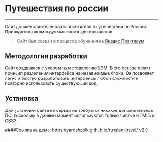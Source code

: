 # Путешествия по россии
___
Сайт должен заинтересовать посетителя в путешествии по России. Приводятся рекомендуемые 
места для посещения.


> Сайт был создан в процессе обучения на [Янедкс Практикум](https://praktikum.yandex.ru/).

## Методология разработки
Сайт создавался с упором на методологию [БЭМ](https://ru.bem.info/methodology/). В его основе лежит принцип разделения интерфейса на независимые блоки.
Он позволяет легко и быстро разрабатывать интерфейсы любой сложности и повторно использовать существующий код.

## Установка
Для установки сайта на сервер не требуется никакое дополнительное ПО, поскольку в данный
момент используются только чистые HTML5 и CSS3.


####Ссылка на демо: https://yaroshpolk.github.io/russian-travel/
v2.0
___
